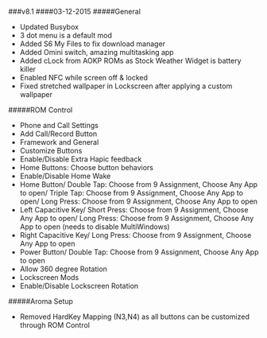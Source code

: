 ###v8.1
####03-12-2015
#####General
* Updated Busybox
* 3 dot menu is a default mod
* Added S6 My Files to fix download manager
* Added Omini switch, amazing multitasking app
* Added cLock from AOKP ROMs as Stock Weather Widget is battery killer
* Enabled NFC while screen off & locked
* Fixed stretched wallpaper in Lockscreen after applying a custom wallpaper

#####ROM Control
* Phone and Call Settings
* Add Call/Record Button
* Framework and General
* Customize Buttons
* Enable/Disable Extra Hapic feedback
* Home Buttons: Choose button behaviors
* Enable/Disable Home Wake
* Home Button/ Double Tap: Choose from 9 Assignment, Choose Any App to open/ Triple Tap: Choose from 9 Assignment, Choose Any App to open/ Long Press: Choose from 9 Assignment, Choose Any App to open
* Left Capacitive Key/ Short Press: Choose from 9 Assignment, Choose Any App to open/ Long Press: Choose from 9 Assignment, Choose Any App to open (needs to disable MultiWindows)
* Right Capacitive Key/ Long Press: Choose from 9 Assignment, Choose Any App to open
* Power Button/ Double Tap: Choose from 9 Assignment, Choose Any App to open
* Allow 360 degree Rotation
* Lockscreen Mods
* Enable/Disable Lockscreen Rotation

#####Aroma Setup
* Removed HardKey Mapping (N3,N4) as all buttons can be customized through ROM Control
